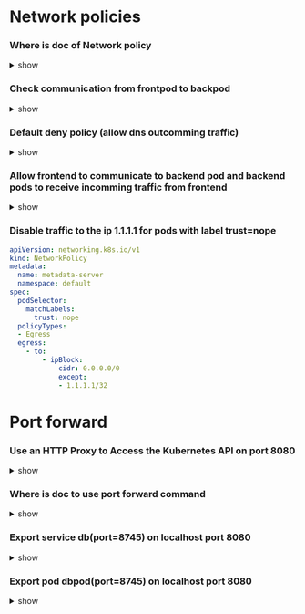 # Network policies

### Where is doc of Network policy

<details>
<summary>show</summary>
<p>

[Network Policies | Kubernetes](https://kubernetes.io/docs/concepts/services-networking/network-policies/)

Concepts > Services, Load Balancing and Networking > Network Policies

</p>
</details>

### Check communication from frontpod to backpod

<details>
<summary>show</summary>
<p>

`k exec frontpod -- curl backpod`

</p>
</details>

### Default deny policy (allow dns outcomming traffic)

<details>
<summary>show</summary>
<p>

```yaml
apiVersion: networking.k8s.io/v1
kind: NetworkPolicy
metadata:
  name: deny
  namespace: default
spec:
  podSelector: {}
  policyTypes:
  - Egress
  - Ingress
  egress:
  - ports:
    - port: 53
      protocol: TCP
    - port: 53
      protocol: UDP
```

</p>
</details>

### Allow frontend to communicate to backend pod and backend pods to receive incomming traffic from frontend

<details>
<summary>show</summary>
<p>

```yaml
apiVersion: networking.k8s.io/v1
kind: NetworkPolicy
metadata:
  name: frontend
  namespace: default
spec:
  podSelector:
    matchLabels:
      run: frontend
  policyTypes:
  - Egress
  egress:
  - to:
    - podSelector:
        matchLabels:
          run: backend
```

```yaml
apiVersion: networking.k8s.io/v1
kind: NetworkPolicy
metadata:
  name: backend
  namespace: default
spec:
  podSelector:
    matchLabels:
      run: backend
  policyTypes:
  - Ingress
  ingress:
  - from:
    - podSelector:
        matchLabels:
          run: frontend
```

</p>
</details>

### Disable traffic to the ip 1.1.1.1 for pods with label trust=nope

```yaml
apiVersion: networking.k8s.io/v1
kind: NetworkPolicy
metadata:
  name: metadata-server
  namespace: default
spec:
  podSelector:
    matchLabels:
      trust: nope
  policyTypes:
  - Egress
  egress:
    - to:
        - ipBlock:
            cidr: 0.0.0.0/0
            except:
            - 1.1.1.1/32
```

# Port forward

### Use an HTTP Proxy to Access the Kubernetes API on port 8080

<details>
<summary>show</summary>
<p>

`kubectl proxy --port=8080`

</p>
</details>

### Where is doc to use port forward command

<details>
<summary>show</summary>
<p>

[Use Port Forwarding to Access Applications in a Cluster](https://kubernetes.io/docs/tasks/access-application-cluster/port-forward-access-application-cluster/)

Tasks > Access Applications on a Cluster > Use port forwarding to access application in a cluster

</p>
</details>

### Export service db(port=8745) on localhost port 8080 

<details>
<summary>show</summary>
<p>

`kubectl port-forward service/mongo 8080:8745`

</p>
</details>

### Export pod dbpod(port=8745) on localhost port 8080 

<details>
<summary>show</summary>
<p>

`kubectl port-forward pod/dbpod 8080:8745`

</p>
</details>
